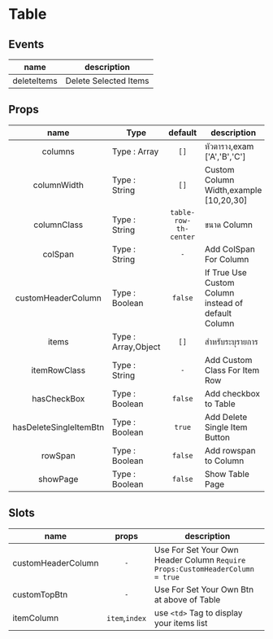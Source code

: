 # Table
## Events
|name|description|
|---|---|
|deleteItems|Delete Selected Items|
## Props

|name|Type|default|description|
|:---:|---|:---:|---|
|columns|Type : Array|`[]`|หัวตาราง,exam ['A','B','C']|
|columnWidth|Type : String|`[]`|Custom Column Width,example [10,20,30]  |
|columnClass|Type : String|`table-row-th-center`|ขนาด Column |
|colSpan|Type : String|`-`|Add ColSpan For Column |
|customHeaderColumn|Type : Boolean |`false`|If True Use Custom Column instead of default Column|
|items|Type : Array,Object|`[]`|สำหรับระบุรายการ|
|itemRowClass|Type : String|`-`|Add Custom Class For Item Row|
|hasCheckBox|Type : Boolean|`false`|Add checkbox to Table|
|hasDeleteSingleItemBtn|Type : Boolean|`true`|Add Delete Single Item Button|
|rowSpan|Type : Boolean|`false`|Add rowspan to Column|
|showPage|Type : Boolean|`false`|Show Table Page|

## Slots
|name|props|description|
|---|:---:|---|
|customHeaderColumn|`-`|Use For Set Your Own Header Column `Require Props:CustomHeaderColumn = true` |
|customTopBtn|`-`|Use For Set Your Own Btn at above of Table|
|itemColumn|`item`,`index`| use `<td>` Tag to display your items list  |
